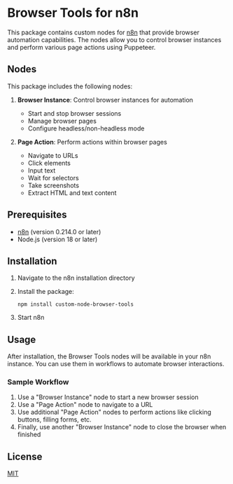 # Browser Tools for n8n

This package contains custom nodes for [n8n](https://n8n.io) that provide browser automation capabilities. The nodes allow you to control browser instances and perform various page actions using Puppeteer.

## Nodes

This package includes the following nodes:

1. **Browser Instance**: Control browser instances for automation
   - Start and stop browser sessions
   - Manage browser pages
   - Configure headless/non-headless mode

2. **Page Action**: Perform actions within browser pages
   - Navigate to URLs
   - Click elements
   - Input text
   - Wait for selectors
   - Take screenshots
   - Extract HTML and text content

## Prerequisites

- [n8n](https://n8n.io) (version 0.214.0 or later)
- Node.js (version 18 or later)

## Installation

1. Navigate to the n8n installation directory
2. Install the package:
   ```
   npm install custom-node-browser-tools
   ```

3. Start n8n

## Usage

After installation, the Browser Tools nodes will be available in your n8n instance. You can use them in workflows to automate browser interactions.

### Sample Workflow

1. Use a "Browser Instance" node to start a new browser session
2. Use a "Page Action" node to navigate to a URL
3. Use additional "Page Action" nodes to perform actions like clicking buttons, filling forms, etc.
4. Finally, use another "Browser Instance" node to close the browser when finished

## License

[MIT](LICENSE.md)